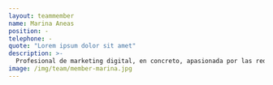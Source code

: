 ```yaml
---
layout: teammember
name: Marina Aneas
position: -
telephone: -
quote: "Lorem ipsum dolor sit amet"
description: >-
  Profesional de marketing digital, en concreto, apasionada por las redes sociales. Soy una charlatana innata. Por eso, la comunicación siempre ha sido y será parte de mi vida. Constancia y mucho cariño definen muy bien mi entorno de trabajo. ¿Mi lema? ¡PRODUCIR PRODUCIR PRODUCIR!
image: /img/team/member-marina.jpg
---
```



